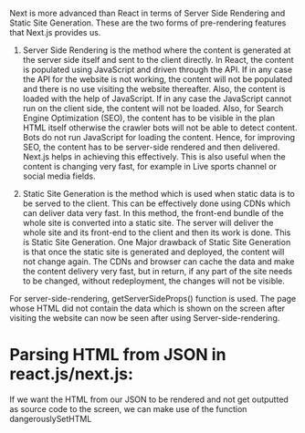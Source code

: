 Next is more advanced than React in terms of Server Side Rendering and Static Site Generation. These are the two forms of pre-rendering features that Next.js provides us.

1. Server Side Rendering is the method where the content is generated at the server side itself and sent to the client directly.
In React, the content is populated using JavaScript and driven through the API. If in any case the API for the website is not working, the content will not be populated and there is no use visiting the website thereafter. Also, the content is loaded with the help of JavaScript. If in any case the JavaScript cannot run on the client side, the content will not be loaded. Also, for Search Engine Optimization (SEO), the content has to be visible in the plan HTML itself otherwise the crawler bots will not be able to detect content. Bots do not run JavaScript for loading the content. Hence, for improving SEO, the content has to be server-side rendered and then delivered. Next.js helps in achieving this effectively. This is also useful when the content is changing very fast, for example in Live sports channel or social media fields.

2. Static Site Generation is the method which is used when static data is to be served to the client. This can be effectively done using CDNs which can deliver data very fast. In this method, the front-end bundle of the whole site is converted into a static site. The server will deliver the whole site and its front-end to the client and then its work is done. This is Static Site Generation. One Major drawback of Static Site Generation is that once the static site is generated and deployed, the content will not change again. The CDNs and browser can cache the data and make the content delivery very fast, but in return, if any part of the site needs to be changed, without redeployment, the changes will not be visible.

For server-side-rendering, getServerSideProps() function is used. The page whose HTML did not contain the data which is shown on the screen after visiting the website can now be seen after using Server-side-rendering.

# Parsing HTML from JSON in react.js/next.js:
If we want the HTML from our JSON to be rendered and not get outputted as source code to the screen, we can make use of the function dangerouslySetHTML